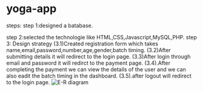 # yoga-app
steps:
step 1:designed a batabase.


step 2:selected the technologie like HTML,CSS,Javascript,MySQL,PHP.
step 3:
Design strategy
(3.1)Created registration form which takes name,email,password,number,age,gender,batch timing.
(3.2)After submitting details it will redirect to the login page.
(3.3)After login through email and password it will redirct to the payment page.
(3.4).After completing the payment we can view the details of the user and we can also eadit the batch timing in the dashboard.
(3.5).after logout will redirect to the login page.
![E-R diagram](https://github.com/Aasmitha-Grandhi/yoga-app/assets/142682191/71d989cc-8b2b-4f75-8e27-7623f2f93c91)
